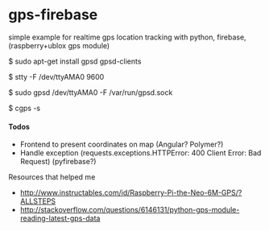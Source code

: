 # gps-firebase
simple example for realtime gps location tracking with python, firebase, (raspberry+ublox gps module)

$ sudo apt-get install gpsd gpsd-clients

$ stty -F /dev/ttyAMA0 9600

$ sudo gpsd /dev/ttyAMA0 -F /var/run/gpsd.sock

$  cgps -s

#### Todos
- Frontend to present coordinates on map (Angular? Polymer?)
- Handle exception (requests.exceptions.HTTPError: 400 Client Error: Bad Request) (pyfirebase?)


Resources that helped me
- http://www.instructables.com/id/Raspberry-Pi-the-Neo-6M-GPS/?ALLSTEPS
- http://stackoverflow.com/questions/6146131/python-gps-module-reading-latest-gps-data
